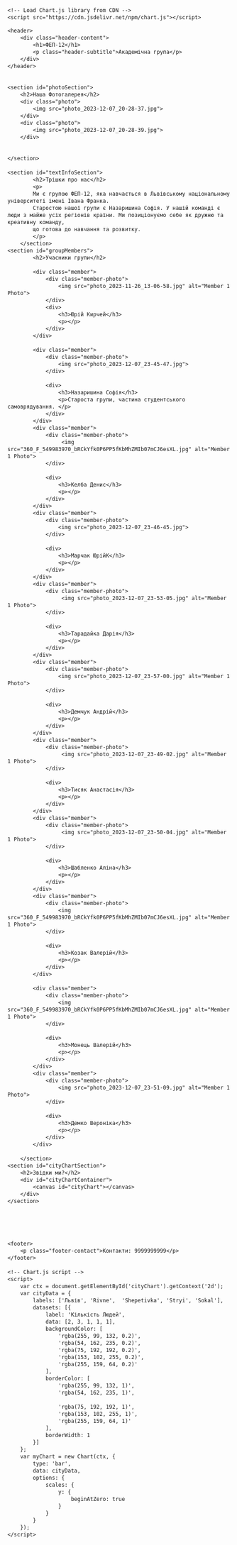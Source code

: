 <!DOCTYPE html>
<html lang="en">
<head>
    <meta charset="UTF-8">
    <meta name="viewport" content="width=device-width, initial-scale=1.0">
    <title>Інформація про нашу групу</title>
    <link rel="stylesheet" href="decor.css"> <!-- Link your external CSS file -->

    <!-- Load Chart.js library from CDN -->
    <script src="https://cdn.jsdelivr.net/npm/chart.js"></script>
</head>
<body>

    <header>
        <div class="header-content">
            <h1>ФЕП-12</h1>
            <p class="header-subtitle">Академічна група</p>
        </div>
    </header>


    <section id="photoSection">
        <h2>Наша Фотогалерея</h2>
        <div class="photo">
            <img src="photo_2023-12-07_20-28-37.jpg">
        </div>
        <div class="photo">
            <img src="photo_2023-12-07_20-28-39.jpg">
        </div>
        
        
    </section>

    <section id="textInfoSection">
            <h2>Трішки про нас</h2>
            <p>
            Ми є групою ФЕП-12, яка навчається в Львівському національному університеті імені Івана Франка. 
            Старостою нашої групи є Назаришина Софія. У нашій команді є люди з майже усіх регіонів країни. Ми позиціонуємо себе як дружню та креативну команду, 
            що готова до навчання та розвитку.
            </p>
        </section>
    <section id="groupMembers">
            <h2>Учасники групи</h2>

            <div class="member">
                <div class="member-photo">
                    <img src="photo_2023-11-26_13-06-58.jpg" alt="Member 1 Photo">
                </div>
                <div>
                    <h3>Юрій Кирчей</h3>
                    <p></p>
                </div>
            </div>

            <div class="member">
                <div class="member-photo">
                    <img src="photo_2023-12-07_23-45-47.jpg">
                </div>
                
                <div>
                    <h3>Назаришина Софія</h3>
                    <p>Староста групи, частина студентського самоврядування. </p>
                </div>
            </div>
            <div class="member">
                <div class="member-photo">
                     <img src="360_F_549983970_bRCkYfk0P6PP5fKbMhZMIb07mCJ6esXL.jpg" alt="Member 1 Photo">
                </div>
               
                <div>
                    <h3>Келба Денис</h3>
                    <p></p>
                </div>
            </div>
            <div class="member">
                <div class="member-photo">
                    <img src="photo_2023-12-07_23-46-45.jpg">
                </div>
                
                <div>
                    <h3>Марчак ЮрійК</h3>
                    <p></p>
                </div>
            </div>
            <div class="member">
                <div class="member-photo">
                     <img src="photo_2023-12-07_23-53-05.jpg" alt="Member 1 Photo">
                </div>
               
                <div>
                    <h3>Тарадайка Дарія</h3>
                    <p></p>
                </div>
            </div>
            <div class="member">
                <div class="member-photo">
                    <img src="photo_2023-12-07_23-57-00.jpg" alt="Member 1 Photo">
                </div>
                
                <div>
                    <h3>Демчук Андрій</h3>
                    <p></p>
                </div>
            </div>
            <div class="member">
                <div class="member-photo">
                     <img src="photo_2023-12-07_23-49-02.jpg" alt="Member 1 Photo">
                </div>
               
                <div>
                    <h3>Тисяк Анастасія</h3>
                    <p></p>
                </div>
            </div>
            <div class="member">
                <div class="member-photo">
                     <img src="photo_2023-12-07_23-50-04.jpg" alt="Member 1 Photo">
                </div>
               
                <div>
                    <h3>Шабленко Аліна</h3>
                    <p></p>
                </div>
            </div>
            <div class="member">
                <div class="member-photo">
                    <img src="360_F_549983970_bRCkYfk0P6PP5fKbMhZMIb07mCJ6esXL.jpg" alt="Member 1 Photo">
                </div>
                
                <div>
                    <h3>Козак Валерій</h3>
                    <p></p>
                </div>
            </div>

            <div class="member">
                <div class="member-photo">
                    <img src="360_F_549983970_bRCkYfk0P6PP5fKbMhZMIb07mCJ6esXL.jpg" alt="Member 1 Photo">
                </div>
                
                <div>
                    <h3>Монець Валерій</h3>
                    <p></p>
                </div>
            </div>
            <div class="member">
                <div class="member-photo">
                    <img src="photo_2023-12-07_23-51-09.jpg" alt="Member 1 Photo">
                </div>
                
                <div>
                    <h3>Демко Вероніка</h3>
                    <p></p>
                </div>
            </div>

        </section>
    <section id="cityChartSection">
        <h2>Звідки ми?</h2>
        <div id="cityChartContainer">
            <canvas id="cityChart"></canvas>
        </div>
    </section>

    

    

    <footer>
        <p class="footer-contact">Контакти: 9999999999</p>
    </footer>

    <!-- Chart.js script -->
    <script>
        var ctx = document.getElementById('cityChart').getContext('2d');
        var cityData = {
            labels: ['Львів', 'Rivne',  'Shepetivka', 'Stryi', 'Sokal'],
            datasets: [{
                label: 'Кількість Людей',
                data: [2, 3, 1, 1, 1],
                backgroundColor: [
                    'rgba(255, 99, 132, 0.2)',
                    'rgba(54, 162, 235, 0.2)',
                    'rgba(75, 192, 192, 0.2)',
                    'rgba(153, 102, 255, 0.2)',
                    'rgba(255, 159, 64, 0.2)'
                ],
                borderColor: [
                    'rgba(255, 99, 132, 1)',
                    'rgba(54, 162, 235, 1)',

                    'rgba(75, 192, 192, 1)',
                    'rgba(153, 102, 255, 1)',
                    'rgba(255, 159, 64, 1)'
                ],
                borderWidth: 1
            }]
        };
        var myChart = new Chart(ctx, {
            type: 'bar',
            data: cityData,
            options: {
                scales: {
                    y: {
                        beginAtZero: true
                    }
                }
            }
        });
    </script>

</body>
</html>
